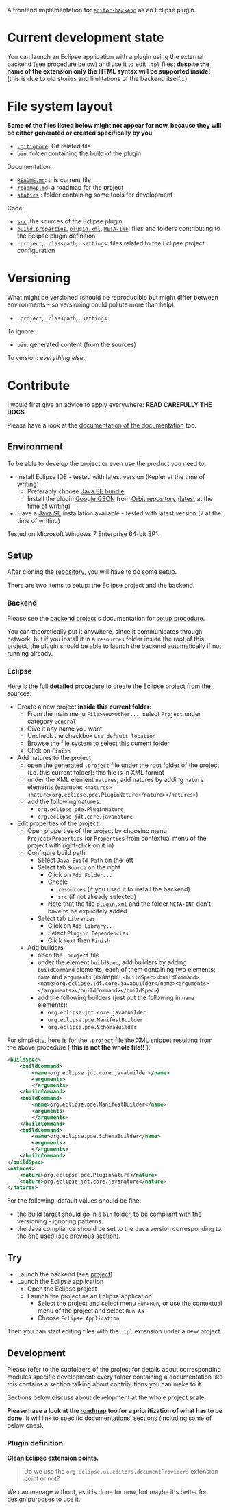 A frontend implementation for [`editor-backend`](https://github.com/ariatemplates/editor-backend) as an Eclipse plugin.

# Current development state

You can launch an Eclipse application with a plugin using the external backend (see [procedure below](#setup)) and use it to edit `.tpl` files: __despite the name of the extension only the HTML syntax will be supported inside!__ (this is due to old stories and limlitations of the backend itself...)

# File system layout

__Some of the files listed below might not appear for now, because they will be either generated or created specifically by you__

* [`.gitignore`](./.gitignore): Git related file
* `bin`: folder containing the build of the plugin

Documentation:

* [`README.md`](./README.md): this current file
* [`roadmap.md`](./roadmap.md): a roadmap for the project
* [`statics`](./statics)`: folder containing some tools for development

Code:

* [`src`](./src): the sources of the Eclipse plugin
* [`build.properties`](./build.properties), [`plugin.xml`](./plugin.xml), [`META-INF`](./META-INF): files and folders contributing to the Eclipse plugin definition
* `.project`, `.classpath`, `.settings`: files related to the Eclipse project configuration

# Versioning

What might be versioned (should be reproducible but might differ between environments - so versioning could pollute more than help):

* `.project`, `.classpath`, `.settings`

To ignore:

* `bin`: generated content (from the sources)

To version: _everything else_.

# Contribute

I would first give an advice to apply everywhere: __READ CAREFULLY THE DOCS__.

Please have a look at the [documentation of the documentation](https://github.com/ariatemplates/editor-backend/documentation.md) too.

## Environment

To be able to develop the project or even use the product you need to:

* Install Eclipse IDE - tested with latest version (Kepler at the time of writing)
	* Preferably choose [Java EE bundle](http://www.eclipse.org/downloads/packages/eclipse-ide-java-ee-developers/keplerr)
	* Install the plugin [Google GSON](http://code.google.com/p/google-gson/) from [Orbit repository](http://download.eclipse.org/tools/orbit/downloads/) ([latest](http://download.eclipse.org/tools/orbit/downloads/drops/R20130517111416/repository/) at the time of writing)
* Have a [Java SE](http://www.oracle.com/technetwork/java/javase/downloads/index.html) installation available - tested with latest version (7 at the time of writing)

Tested on Microsoft Windows 7 Enterprise 64-bit SP1.

## Setup

After cloning the [repository](https://github.com/ymeine/editors-frontend-eclipse.git), you will have to do some setup.

There are two items to setup: the Eclipse project and the backend.

### Backend

Please see the [backend project](https://github.com/ariatemplates/editor-backend)'s documentation for [setup procedure](https://github.com/ariatemplates/editor-backend#setup).

You can theoretically put it anywhere, since it communicates through network, but if you install it in a `resources` folder inside the root of this project, the plugin should be able to launch the backend automatically if not running already.

### Eclipse

Here is the full __detailed__ procedure to create the Eclipse project from the sources:

* Create a new project __inside this current folder__:
	* From the main menu `File>New>Other...`, select `Project` under category `General`
	* Give it any name you want
	* Uncheck the checkbox `Use default location`
	* Browse the file system to select this current folder
	* Click on `Finish`
* Add natures to the project:
	* open the generated `.project` file under the root folder of the project (i.e. this current folder): this file is in XML format
	* under the XML element `natures`, add natures by adding `nature` elements (example: `<natures><nature>org.eclipse.pde.PluginNature</nature></natures>`)
	* add the following natures:
		* `org.eclipse.pde.PluginNature`
		* `org.eclipse.jdt.core.javanature`
* Edit properties of the project:
	* Open properties of the project by choosing menu `Project>Properties` (or `Properties` from contextual menu of the project with right-click on it in)
	* Configure build path
		* Select `Java Build Path` on the left
		* Select tab `Source` on the right
			* Click on `Add Folder...`
			* Check:
				* `resources` (if you used it to install the backend)
				* `src` (if not already selected)
			* Note that the file `plugin.xml` and the folder `META-INF` don't have to be explicitely added
		* Select tab `Libraries`
			* Click on `Add Library...`
			* Select `Plug-in Dependencies`
			* Click `Next` then `Finish`
	* Add builders
		* open the `.project` file
		* under the element `buildSpec`, add builders by adding `buildCommand` elements, each of them containing two elements: `name` and `arguments` (example: `<buildSpec><buildCommand><name>org.eclipse.jdt.core.javabuilder</name><arguments></arguments></buildCommand></buildSpec>`)
		* add the following builders (just put the following in `name` elements):
			* `org.eclipse.jdt.core.javabuilder`
			* `org.eclipse.pde.ManifestBuilder`
			* `org.eclipse.pde.SchemaBuilder`

For simplicity, here is for the `.project` file the XML snippet resulting from the above procedure ( __this is not the whole file!!__ ):

```xml
<buildSpec>
	<buildCommand>
		<name>org.eclipse.jdt.core.javabuilder</name>
		<arguments>
		</arguments>
	</buildCommand>
	<buildCommand>
		<name>org.eclipse.pde.ManifestBuilder</name>
		<arguments>
		</arguments>
	</buildCommand>
	<buildCommand>
		<name>org.eclipse.pde.SchemaBuilder</name>
		<arguments>
		</arguments>
	</buildCommand>
</buildSpec>
<natures>
	<nature>org.eclipse.pde.PluginNature</nature>
	<nature>org.eclipse.jdt.core.javanature</nature>
</natures>
```

For the following, default values should be fine:

* the build target should go in a `bin` folder, to be compliant with the versioning - ignoring patterns.
* the Java compliance should be set to the Java version corresponding to the one used (see previous section).

## Try

* Launch the backend (see [project](https://github.com/ariatemplates/editor-backend#try))
* Launch the Eclipse application
	* Open the Eclipse project
	* Launch the project as an Eclipse application
		* Select the project and select menu `Run>Run`, or use the contextual menu of the project and select `Run As`
		* Choose `Eclipse Application`

Then you can start editing files with the `.tpl` extension under a new project.

## Development

Please refer to the subfolders of the project for details about corresponding modules specific development: every folder containing a documentation like this contains a section talking about contributions you can make to it.

Sections below discuss about development at the whole project scale.

__Please have a look at the [roadmap](./roadmap.md) too for a prioritization of what has to be done.__ It will link to specific documentations' sections (including some of below ones).

### Plugin definition

__Clean Eclipse extension points.__

> Do we use the `org.eclipse.ui.editors.documentProviders` extension point or not?

We can manage without, as it is done for now, but maybe it's better for design purposes to use it.
